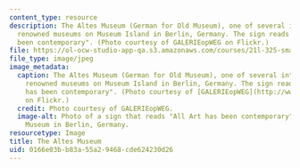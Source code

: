 ```yaml
---
content_type: resource
description: The Altes Museum (German for Old Museum), one of several internationally
  renowned museums on Museum Island in Berlin, Germany. The sign reads "All Art has
  been contemporary". (Photo courtesy of GALERIEopWEG on Flickr.)
file: https://ol-ocw-studio-app-qa.s3.amazonaws.com/courses/21l-325-small-wonders-media-modernity-and-the-moment-experiments-in-time-fall-2010/0166e03bb83a55a29468cde624230d26_21l-325f10.jpg
file_type: image/jpeg
image_metadata:
  caption: The Altes Museum (German for Old Museum), one of several internationally
    renowned museums on Museum Island in Berlin, Germany. The sign reads "All Art
    has been contemporary". (Photo courtesy of [GALERIEopWEG](http://www.flickr.com/photos/galerieopweg/1173413488/)
    on Flickr.)
  credit: Photo courtesy of GALERIEopWEG.
  image-alt: Photo of a sign that reads "All Art has been contemporary" over the Altes
    Museum in Berlin, Germany.
resourcetype: Image
title: The Altes Museum
uid: 0166e03b-b83a-55a2-9468-cde624230d26
---
```

